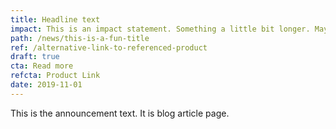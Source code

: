 ```yaml
---
title: Headline text
impact: This is an impact statement. Something a little bit longer. Maybe mention the specific pain point addressed.
path: /news/this-is-a-fun-title
ref: /alternative-link-to-referenced-product
draft: true
cta: Read more
refcta: Product Link
date: 2019-11-01
---
```

This is the announcement text. It is blog article page.
